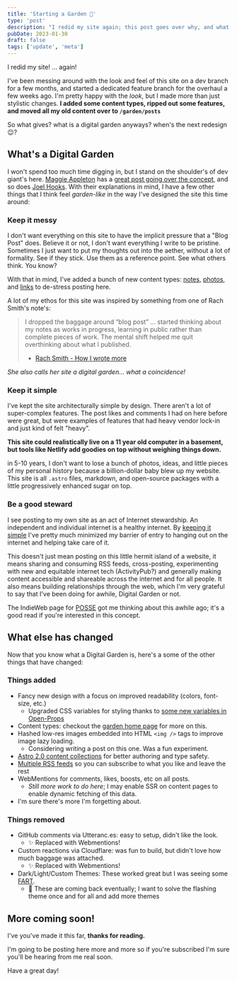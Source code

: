 ```yaml
---
title: 'Starting a Garden 🍅'
type: 'post'
description: "I redid my site again; this post goes over why, and what's changed this time around."
pubDate: 2023-01-30
draft: false
tags: ['update', 'meta']
---
```


I redid my site! ... again!

I've been messing around with the look and feel of this site on a dev branch for a few months,
and started a dedicated feature branch for the overhaul a few weeks ago. I'm pretty happy with the
_look_, but I made more than just stylistic changes. **I added some content types, ripped out some features,
and moved all my old content over to `/garden/posts`**

So what gives? what is a digital garden anyways? when's the next redesign 😉?

## What's a Digital Garden

I won't spend too much time digging in, but I stand on the shoulder's of dev giant's here.
[Maggie Appleton](https://maggieappleton.com/about) has a [great post going over the concept](https://maggieappleton.com/garden-history), and so does [Joel Hooks](https://joelhooks.com/digital-garden). With their explanations in mind, I have a few other things that I think feel _garden-like_ in the way I've designed the site this time around:

### Keep it messy

I don't want everything on this site to have the implicit pressure that a "Blog Post" does. Believe it or not, I don't want everything I write to be pristine.
Sometimes I just want to put my thoughts out into the aether, without a lot of formality. See if they stick. Use them as a reference point. See what others think. You know?

With that in mind, I've added a bunch of new content types: [notes](/garden/notes), [photos](/garden/photos), and [links](/garden/links) to de-stress posting here.

A lot of my ethos for this site was inspired by something from one of Rach Smith's note's:

> I dropped the baggage around “blog post” ... started thinking about my notes as works in progress, learning in public rather than complete pieces of work. The mental shift helped me quit overthinking about what I published.
>
> - [Rach Smith - How I wrote more](https://rachsmith.com/how-i-wrote-more/)

_She also calls her site a digital garden... what a coincidence!_

### Keep it simple

I've kept the site architecturally simple by design. There aren't a lot of super-complex features. The post likes and comments I had on here before were great, but were examples of features that had heavy vendor lock-in and just kind of felt "heavy".

**This site could realistically live on a 11 year old computer in a basement, but tools like Netlify add goodies on top without weighing things down.**

in 5-10 years, I don't want to lose a bunch of photos, ideas, and little pieces of my personal history because a billion-dollar baby blew up my website. This site is all `.astro` files, markdown, and open-source packages with a little progressively enhanced sugar on top.

### Be a good steward

I see posting to my own site as an act of Internet stewardship. An independent and individual internet is a healthy internet. By [keeping it simple](#keep-it-simple) I've pretty much minimized my barrier of entry to hanging out on the internet and helping take care of it.

This doesn't just mean posting on this little hermit island of a website, it means sharing and consuming RSS feeds, cross-posting, experimenting with new and equitable internet tech (ActivityPub?) and generally making content accessible and shareable across the internet and for all people. It also means building relationships through the web, which I'm very grateful to say that I've been doing for awhile, Digital Garden or not.

The IndieWeb page for [POSSE](https://indieweb.org/POSSE) got me thinking about this awhile ago; it's a good read if you're interested in this concept.

## What else has changed

Now that you know what a Digital Garden is, here's a some of the other things that have changed:

### Things added

- Fancy new design with a focus on improved readability (colors, font-size, etc.)
  - Upgraded CSS variables for styling thanks to [some new variables in Open-Props](https://open-props.style/)
- Content types: checkout the [garden home page](/garden/) for more on this.
- Hashed low-res images embedded into HTML `<img />` tags to improve image lazy loading.
  - Considering writing a post on this one. Was a fun experiment.
- [Astro 2.0 content collections](https://docs.astro.build/en/guides/content-collections/) for better authoring and type safety.
- [Multiple RSS feeds](/feeds/) so you can subscribe to what you like and leave the rest
- WebMentions for comments, likes, boosts, etc on all posts.
  - _Still more work to do here_; I may enable SSR on content pages to enable dynamic fetching of this data.
- I'm sure there's more I'm forgetting about.

### Things removed

- GitHub comments via Utteranc.es: easy to setup, didn't like the look.
  - ✨ Replaced with Webmentions!
- Custom reactions via Cloudflare: was fun to build, but didn't love how much baggage was attached.
  - ✨ Replaced with Webmentions!
- Dark/Light/Custom Themes: These worked great but I was seeing some [FART](https://css-tricks.com/flash-of-inaccurate-color-theme-fart/).
  - 🤔 These are coming back eventually; I want to solve the flashing theme once and for all and add more themes

## More coming soon!

I've you've made it this far, **thanks for reading.**

I'm going to be posting here more and more so if you're subscribed I'm sure you'll be hearing from me real soon.

Have a great day!

